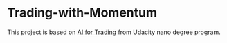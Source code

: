 # Trading-with-Momentum

This project is based on [AI for Trading](https://www.udacity.com/course/ai-for-trading--nd880?utm_source=gsem_generic&utm_medium=ads_n&utm_campaign=15871827730_c&utm_term=&utm_keyword=_&gclid=CjwKCAjwxOCRBhA8EiwA0X8hi0I_dTPTXC1hTZxAK6tJcrkONyggOaAATb60mqtWziQpnbvZ9ubqaxoCHYsQAvD_BwE) from Udacity nano degree program.
